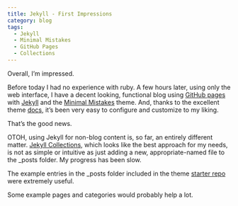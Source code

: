 ```yaml
---
title: Jekyll - First Impressions
category: blog
tags:
  - Jekyll
  - Minimal Mistakes
  - GitHub Pages
  - Collections
---
```


Overall, I’m impressed.

Before today I had no experience with ruby. A few hours later, using only the web interface, I have a decent looking, functional blog using [GitHub pages](https://pages.github.com) with [Jekyll](https://jekyllrb.com) and the [Minimal Mistakes](https://mmistakes.github.io/minimal-mistakes/) theme. And, thanks to the excellent theme [docs](https://mmistakes.github.io/minimal-mistakes/docs/quick-start-guide/), it’s been very easy to configure and customize to my liking.

That’s the good news.

OTOH, using Jekyll for non-blog content is, so far, an entirely different matter. [Jekyll Collections](https://jekyllrb.com/docs/collections/), which looks like the best approach for my needs, is not as simple or intuitive as just adding a new, appropriate-named file to the _posts folder. My progress has been slow. 

The example entries in the _posts folder included in the theme [starter repo](https://github.com/mmistakes/mm-github-pages-starter/generate) were extremely useful. 

Some example pages and categories would probably help a lot. 
